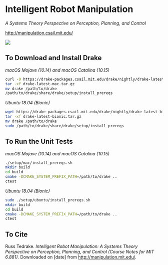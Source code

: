 # Intelligent Robot Manipulation

_A Systems Theory Perspective on Perception, Planning, and Control_

<http://manipulation.csail.mit.edu/>

![](https://github.com/RussTedrake/manipulation/workflows/ci/badge.svg)

## To Download and Install Drake

_macOS Mojave (10.14) and macOS Catalina (10.15)_

```zsh
curl -O https://drake-packages.csail.mit.edu/drake/nightly/drake-latest-mac.tar.gz
tar -xf drake-latest-mac.tar.gz
mv drake /path/to/drake
/path/to/drake/share/drake/setup/install_prereqs
```

_Ubuntu 18.04 (Bionic)_

```bash
wget https://drake-packages.csail.mit.edu/drake/nightly/drake-latest-bionic.tar.gz
tar -xf drake-latest-bionic.tar.gz
mv drake /path/to/drake
sudo /path/to/drake/share/drake/setup/install_prereqs
```

## To Run the Unit Tests

_macOS Mojave (10.14) and macOS Catalina (10.15)_

```zsh
./setup/mac/install_prereqs.sh
mkdir build
cd build
cmake -DCMAKE_SYSTEM_PREFIX_PATH=/path/to/drake ..
ctest
```

_Ubuntu 18.04 (Bionic)_

```bash
sudo ./setup/ubuntu/install_prereqs.sh
mkdir build
cd build
cmake -DCMAKE_SYSTEM_PREFIX_PATH=/path/to/drake ..
ctest
```

## To Cite

Russ Tedrake. _Intelligent Robot Manipulation: A Systems Theory Perspective on
Perception, Planning, and Control (Course Notes for MIT 6.881)._ Downloaded on
[date] from <http://manipulation.mit.edu/>.

